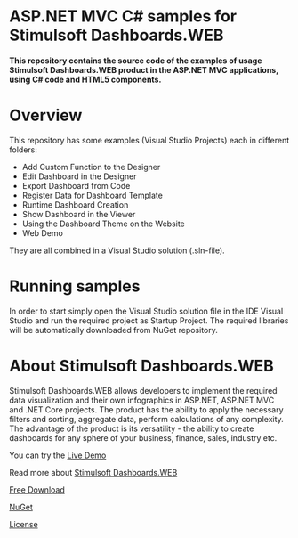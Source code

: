 # ASP.NET MVC C# samples for Stimulsoft Dashboards.WEB

#### This repository contains the source code of the examples of usage Stimulsoft Dashboards.WEB product in the ASP.NET MVC applications, using C# code and HTML5 components.

# Overview
This repository has some examples (Visual Studio Projects) each in different folders:
* Add Custom Function to the Designer
* Edit Dashboard in the Designer
* Export Dashboard from Code
* Register Data for Dashboard Template
* Runtime Dashboard Creation
* Show Dashboard in the Viewer
* Using the Dashboard Theme on the Website
* Web Demo

They are all combined in a Visual Studio solution (.sln-file).

# Running samples
In order to start simply open the Visual Studio solution file in the IDE Visual Studio and run the required project as Startup Project. The required libraries will be automatically downloaded from NuGet repository.

# About Stimulsoft Dashboards.WEB
Stimulsoft Dashboards.WEB allows developers to implement the required data visualization and their own infographics in ASP.NET, ASP.NET MVC and .NET Core projects. The product has the ability to apply the necessary filters and sorting, aggregate data, perform calculations of any complexity. The advantage of the product is its versatility - the ability to create dashboards for any sphere of your business, finance, sales, industry etc.

You can try the [Live Demo](https://demo.stimulsoft.com/#Net/DashboardChristmas)

Read more about [Stimulsoft Dashboards.WEB](https://www.stimulsoft.com/en/products/dashboards-web)

[Free Download](https://www.stimulsoft.com/en/downloads)

[NuGet](https://www.nuget.org/packages/Stimulsoft.Dashboards.Web)

[License](LICENSE.md)
